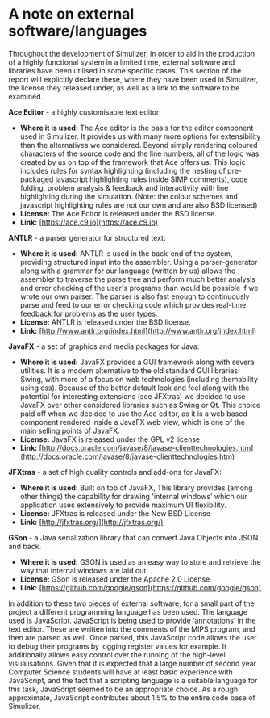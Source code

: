 # A note on external software/languages #
Throughout the development of Simulizer, in order to aid in the production of a highly functional system in a limited time, external software and libraries have been utilised in some specific cases. This section of the report will explicitly declare these, where they have been used in Simulizer, the license they released under, as well as a link to the software to be examined.

<!-- Ace Editor -->
**Ace Editor** - a highly customisable text editor:

- **Where it is used:** The Ace editor is the basis for the editor component used in Simulizer. It provides us with many more options for extensibility than the alternatives we considered. Beyond simply rendering coloured characters of the source code and the line numbers, all of the logic was created by us on top of the framework that Ace offers us. This logic includes rules for syntax highlighting (including the nesting of pre-packaged javascript highlighting rules inside SIMP comments), code folding, problem analysis & feedback and interactivity with line highlighting during the simulation. (Note: the colour schemes and javascript highlighting rules are not our own and are also BSD licensed)
- **License:** The Ace Editor is released under the BSD license.
- **Link:** [https://ace.c9.io](https://ace.c9.io)

<!-- ANTLR -->
**ANTLR** - a parser generator for structured text:

- **Where it is used:** ANTLR is used in the back-end of the system, providing structured input into the assembler. Using a parser-generator along with a grammar for our language (written by us) allows the assembler to traverse the parse tree and perform much better analysis and error checking of the user's programs than would be possible if we wrote our own parser. The parser is also fast enough to continuously parse and feed to our error checking code which provides real-time feedback for problems as the user types.
- **License:** ANTLR is released under the BSD license.
- **Link:** [http://www.antlr.org/index.html](http://www.antlr.org/index.html)

<!-- JavaFX -->
**JavaFX** - a set of graphics and media packages for Java:

- **Where it is used:** JavaFX provides a GUI framework along with several utilities. It is a modern alternative to the old standard GUI libraries: Swing, with more of a focus on web technologies (including themability using css). Because of the better default look and feel along with the potential for interesting extensions (see JFXtras) we decided to use JavaFX over other considered libraries such as Swing or Qt. This choice paid off when we decided to use the Ace editor, as it is a web based component rendered inside a JavaFX web view, which is one of the main selling points of JavaFX.
- **License:** JavaFX is released under the GPL v2 license
- **Link:** [http://docs.oracle.com/javase/8/javase-clienttechnologies.htm](http://docs.oracle.com/javase/8/javase-clienttechnologies.htm)

<!-- JFXtras -->
**JFXtras** - a set of high quality controls and add-ons for JavaFX:

- **Where it is used:** Built on top of JavaFX, This library provides (among other things) the capability for drawing 'internal windows' which our application uses extensively to provide maximum UI flexibility.
- **License:** JFXtras is released under the New BSD License
- **Link:** [http://jfxtras.org/](http://jfxtras.org/)

<!-- GSon -->
**GSon** - a Java serialization library that can convert Java Objects into JSON and back.

- **Where it is used:** GSON is used as an easy way to store and retrieve the way that internal windows are laid out.
- **License:** GSon is released under the Apache 2.0 License
- **Link:** [https://github.com/google/gson](https://github.com/google/gson)

In addition to these two pieces of external software, for a small part of the project a different programming language has been used. The language used is JavaScript. JavaScript is being used to provide ‘annotations’ in the text editor. These are written into the comments of the MIPS program, and then are parsed as well. Once parsed, this JavaScript code allows the user to debug their programs by logging register values for example. It additionally allows easy control over the running of the high-level visualisations. Given that it is expected that a large number of second year Computer Science students will have at least basic experience with JavaScript, and the fact that a scripting language is a suitable language for this task, JavaScript seemed to be an appropriate choice. As a rough approximate, JavaScript contributes about 1.5% to the entire code base of Simulizer.
